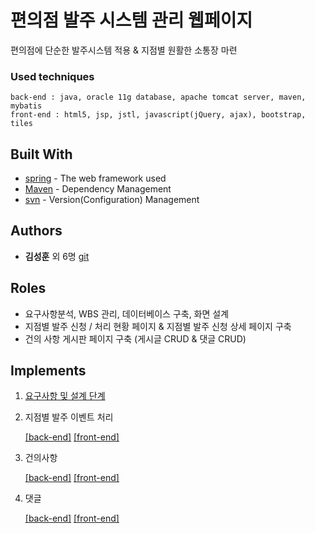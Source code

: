 # 편의점 발주 시스템 관리 웹페이지

편의점에 단순한 발주시스템 적용 & 지점별 원활한 소통장 마련

### Used techniques

```
back-end : java, oracle 11g database, apache tomcat server, maven, mybatis
front-end : html5, jsp, jstl, javascript(jQuery, ajax), bootstrap, tiles
```

## Built With

* [spring](https://spring.io/) - The web framework used
* [Maven](https://maven.apache.org/) - Dependency Management
* [svn](https://subversion.apache.org/) - Version(Configuration) Management

## Authors

* **김성훈** 외 6명 [git](https://github.com/seonghun127)

## Roles

* 요구사항분석, WBS 관리, 데이터베이스 구축, 화면 설계
* 지점별 발주 신청 / 처리 현황 페이지 & 지점별 발주 신청 상세 페이지 구축
* 건의 사항 게시판 페이지 구축 (게시글 CRUD & 댓글 CRUD)

## Implements

1. [요구사항 및 설계 단계](https://github.com/seonghun127/spring-framework/tree/master/doc)

2. 지점별 발주 이벤트 처리 

      [[back-end]](https://github.com/seonghun127/spring-framework/tree/master/src/main/java/com/sist/retail/order)  [[front-end]](https://github.com/seonghun127/spring-framework/tree/master/src/main/webapp/master)

3. 건의사항 

      [[back-end]](https://github.com/seonghun127/spring-framework/tree/master/src/main/java/com/sist/retail/qna)  [[front-end]](https://github.com/seonghun127/spring-framework/tree/master/src/main/webapp/notice)

4. 댓글 

      [[back-end]](https://github.com/seonghun127/spring-framework/tree/master/src/main/java/com/sist/retail/ans)  [[front-end]](https://github.com/seonghun127/spring-framework/tree/master/src/main/webapp/notice)

